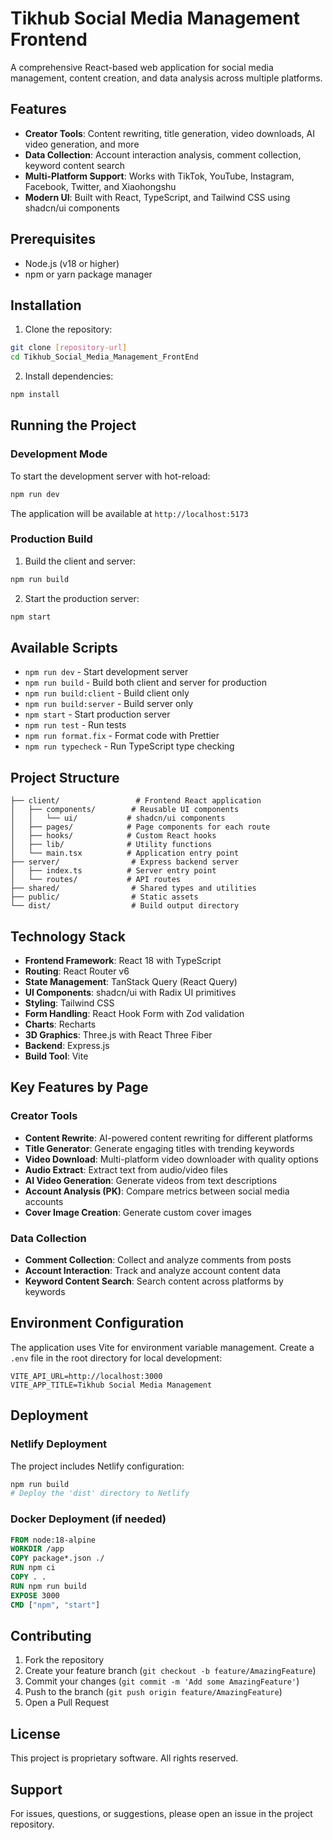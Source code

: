 # Tikhub Social Media Management Frontend

A comprehensive React-based web application for social media management, content creation, and data analysis across multiple platforms.

## Features

- **Creator Tools**: Content rewriting, title generation, video downloads, AI video generation, and more
- **Data Collection**: Account interaction analysis, comment collection, keyword content search
- **Multi-Platform Support**: Works with TikTok, YouTube, Instagram, Facebook, Twitter, and Xiaohongshu
- **Modern UI**: Built with React, TypeScript, and Tailwind CSS using shadcn/ui components

## Prerequisites

- Node.js (v18 or higher)
- npm or yarn package manager

## Installation

1. Clone the repository:
```bash
git clone [repository-url]
cd Tikhub_Social_Media_Management_FrontEnd
```

2. Install dependencies:
```bash
npm install
```

## Running the Project

### Development Mode

To start the development server with hot-reload:

```bash
npm run dev
```

The application will be available at `http://localhost:5173`

### Production Build

1. Build the client and server:
```bash
npm run build
```

2. Start the production server:
```bash
npm start
```

## Available Scripts

- `npm run dev` - Start development server
- `npm run build` - Build both client and server for production
- `npm run build:client` - Build client only
- `npm run build:server` - Build server only
- `npm start` - Start production server
- `npm run test` - Run tests
- `npm run format.fix` - Format code with Prettier
- `npm run typecheck` - Run TypeScript type checking

## Project Structure

```
├── client/                 # Frontend React application
│   ├── components/        # Reusable UI components
│   │   └── ui/           # shadcn/ui components
│   ├── pages/            # Page components for each route
│   ├── hooks/            # Custom React hooks
│   ├── lib/              # Utility functions
│   └── main.tsx          # Application entry point
├── server/                # Express backend server
│   ├── index.ts          # Server entry point
│   └── routes/           # API routes
├── shared/                # Shared types and utilities
├── public/                # Static assets
└── dist/                  # Build output directory
```

## Technology Stack

- **Frontend Framework**: React 18 with TypeScript
- **Routing**: React Router v6
- **State Management**: TanStack Query (React Query)
- **UI Components**: shadcn/ui with Radix UI primitives
- **Styling**: Tailwind CSS
- **Form Handling**: React Hook Form with Zod validation
- **Charts**: Recharts
- **3D Graphics**: Three.js with React Three Fiber
- **Backend**: Express.js
- **Build Tool**: Vite

## Key Features by Page

### Creator Tools
- **Content Rewrite**: AI-powered content rewriting for different platforms
- **Title Generator**: Generate engaging titles with trending keywords
- **Video Download**: Multi-platform video downloader with quality options
- **Audio Extract**: Extract text from audio/video files
- **AI Video Generation**: Generate videos from text descriptions
- **Account Analysis (PK)**: Compare metrics between social media accounts
- **Cover Image Creation**: Generate custom cover images

### Data Collection
- **Comment Collection**: Collect and analyze comments from posts
- **Account Interaction**: Track and analyze account content data
- **Keyword Content Search**: Search content across platforms by keywords

## Environment Configuration

The application uses Vite for environment variable management. Create a `.env` file in the root directory for local development:

```env
VITE_API_URL=http://localhost:3000
VITE_APP_TITLE=Tikhub Social Media Management
```

## Deployment

### Netlify Deployment

The project includes Netlify configuration:

```bash
npm run build
# Deploy the 'dist' directory to Netlify
```

### Docker Deployment (if needed)

```dockerfile
FROM node:18-alpine
WORKDIR /app
COPY package*.json ./
RUN npm ci
COPY . .
RUN npm run build
EXPOSE 3000
CMD ["npm", "start"]
```

## Contributing

1. Fork the repository
2. Create your feature branch (`git checkout -b feature/AmazingFeature`)
3. Commit your changes (`git commit -m 'Add some AmazingFeature'`)
4. Push to the branch (`git push origin feature/AmazingFeature`)
5. Open a Pull Request

## License

This project is proprietary software. All rights reserved.

## Support

For issues, questions, or suggestions, please open an issue in the project repository.